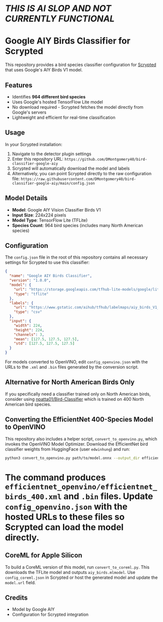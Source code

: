 # **_THIS IS AI SLOP AND NOT CURRENTLY FUNCTIONAL_**

# Google AIY Birds Classifier for Scrypted

This repository provides a bird species classifier configuration for [Scrypted](https://github.com/koush/scrypted) that uses Google's AIY Birds V1 model.

## Features

- Identifies **964 different bird species**
- Uses Google's hosted TensorFlow Lite model
- No download required - Scrypted fetches the model directly from Google's servers
- Lightweight and efficient for real-time classification

## Usage

In your Scrypted installation:

1. Navigate to the detector plugin settings
2. Enter this repository URL: `https://github.com/DMontgomery40/bird-classifier-google-aiy`
3. Scrypted will automatically download the model and labels
4. Alternatively, you can point Scrypted directly to the raw configuration file:
   `https://raw.githubusercontent.com/DMontgomery40/bird-classifier-google-aiy/main/config.json`

## Model Details

- **Model**: Google AIY Vision Classifier Birds V1
- **Input Size**: 224x224 pixels
- **Model Type**: TensorFlow Lite (TFLite)
- **Species Count**: 964 bird species (includes many North American species)

## Configuration

The `config.json` file in the root of this repository contains all necessary settings for Scrypted to use this classifier:

```json
{
  "name": "Google AIY Birds Classifier",
  "version": "1.0.0",
  "model": {
    "url": "https://storage.googleapis.com/tfhub-lite-models/google/lite-model/aiy/vision/classifier/birds_V1/3.tflite",
    "type": "tflite"
  },
  "labels": {
    "url": "https://www.gstatic.com/aihub/tfhub/labelmaps/aiy_birds_V1_labelmap.csv",
    "type": "csv"
  },
  "input": {
    "width": 224,
    "height": 224,
    "channels": 3,
    "mean": [127.5, 127.5, 127.5],
    "std": [127.5, 127.5, 127.5]
  }
}
```

For models converted to OpenVINO, edit `config_openvino.json` with the URLs to
the `.xml` and `.bin` files generated by the conversion script.

## Alternative for North American Birds Only

If you specifically need a classifier trained only on North American birds, consider using [npatta01/Bird-Classifier](https://github.com/npatta01/Bird-Classifier) which is trained on 400 North American bird species.


## Converting the EfficientNet 400-Species Model to OpenVINO

This repository also includes a helper script, `convert_to_openvino.py`, which
invokes the OpenVINO Model Optimizer. Download the EfficientNet bird classifier
weights from HuggingFace (user `edwinhung`) and run:

```bash
python3 convert_to_openvino.py path/to/model.onnx --output_dir efficientnet_openvino
```

The command produces `efficientnet_openvino/efficientnet_birds_400.xml` and
`.bin` files. Update `config_openvino.json` with the hosted URLs to these files
so Scrypted can load the model directly.
=======
## CoreML for Apple Silicon

To build a CoreML version of this model, run `convert_to_coreml.py`.
This downloads the TFLite model and outputs `aiy_birds.mlmodel`.
Use `config_coreml.json` in Scrypted or host the generated model and update the `model.url` field.


## Credits

- Model by Google AIY
- Configuration for Scrypted integration

